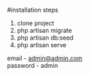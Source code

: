 #installation steps
1) clone project
2) php artisan migrate 
3) php artisan db:seed
4) php artisan serve

email - admin@admin.com  
password - admin
